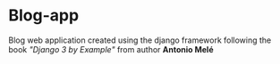 # Blog-app
Blog web application created using the django framework following the book _"Django 3 by Example"_ from author **Antonio Melé**

